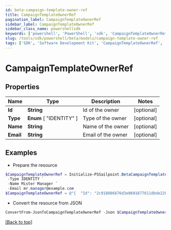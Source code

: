 ```yaml
---
id: beta-campaign-template-owner-ref
title: CampaignTemplateOwnerRef
pagination_label: CampaignTemplateOwnerRef
sidebar_label: CampaignTemplateOwnerRef
sidebar_class_name: powershellsdk
keywords: ['powershell', 'PowerShell', 'sdk', 'CampaignTemplateOwnerRef', 'BetaCampaignTemplateOwnerRef'] 
slug: /tools/sdk/powershell/beta/models/campaign-template-owner-ref
tags: ['SDK', 'Software Development Kit', 'CampaignTemplateOwnerRef', 'BetaCampaignTemplateOwnerRef']
---
```



# CampaignTemplateOwnerRef

## Properties

Name | Type | Description | Notes
------------ | ------------- | ------------- | -------------
**Id** | **String** | Id of the owner | [optional] 
**Type** |  **Enum** [  "IDENTITY" ] | Type of the owner | [optional] 
**Name** | **String** | Name of the owner | [optional] 
**Email** | **String** | Email of the owner | [optional] 

## Examples

- Prepare the resource
```powershell
$CampaignTemplateOwnerRef = Initialize-PSSailpoint.BetaCampaignTemplateOwnerRef  -Id 2c918086676d3e0601677611dbde220f `
 -Type IDENTITY `
 -Name Mister Manager `
 -Email mr.manager@example.com
$CampaignTemplateOwnerRef = @"{  "Id": "2c918086676d3e0601677611dbde220f", "Type": "IDENTITY", "Name": "Mister Manager", "Email": "mr.manager@example.com" }"@
```

- Convert the resource from JSON
```powershell
ConvertFrom-JsonToCampaignTemplateOwnerRef -Json $CampaignTemplateOwnerRef
```


[[Back to top]](#) 

